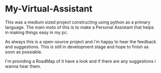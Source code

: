 # My-Virtual-Assistant

This was a medium sized project constructing using python as a primary language.
The main moto of this is to make a Personal Assistant that helps in making things easy in my pc.

As always this is a open-source project and i'm happy to hear the feedback and suggestions.
This is still in development stage and hope to finish as soon as possiable.

I'm providing a RoadMap of it have a look and if there are any suggestions i wanna hear them.

